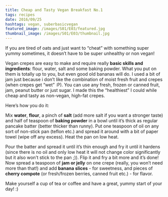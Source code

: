 ```yaml
---
title: Cheap and Tasty Vegan Breakfast No.1
tags: recipes
date: 2016/09/25
hashtags: vegan, suberbasicvegan
featured_image: /images/S01/E03/featured.jpg
thumbnail_image: /images/S01/E03/thumbnail.jpg
---
```

If you are tired of oats and just want to “cheat” with something super yummy sometimes, it doesn’t have to be super unhealthy or non vegan!

Vegan crepes are easy to make and require really __basic skills and ingredients__: flour, water, salt and some baking powder. What you put on them is totally up to you, but even good old bananas will do. I used a bit of jam just because i don’t like the combination of moist fresh fruit and crepes (when crepes get “wet” :P). You can use any fresh, frozen or canned fruit, jam, peanut butter or just sugar. I made this the “healthiest” I could while cheap and tasty as non-vegan, high-fat crepes.

Here’s how you do it:

Mix __water__, __flour__, a pinch of __salt__ (add more salt if you want a stronger taste) and half of teaspoon of __baking powder__ in a bowl until it’s thick as regular pancake batter (better thicker than runny). Put one teaspoon of oil on any sort of non-stick pan (teflon etc.) and spread it around with a bit of paper towel (wipe off any excess). Heat the pan on low heat.

Pour the batter and spread it until it’s thin enough and fry it until it hardens (since there is no oil and only low heat it will not change color significantly but it also won’t stick to the pan ;)). Flip it and fry a bit more and it’s done!
Now spread a teaspoon of __jam or jelly__ on one crepe (really, you won’t need more than that!) and add __banana slices__ - for sweetness, and pieces of __cherry compote__ (or fresh/frozen berries, canned fruit etc.) - for flavor.

Make yourself a cup of tea or coffee and have a great, yummy start of your day! :)

